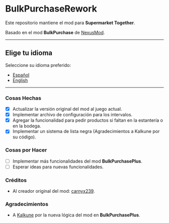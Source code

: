 # BulkPurchaseRework

Este repositorio mantiene el mod para **Supermarket Together**.

Basado en el mod **BulkPurchase** de [NexusMod](https://www.nexusmods.com/supermarkettogether/mods/2).

---

## Elige tu idioma

Seleccione su idioma preferido:

- [Español](README.md)
- [English](README-en.md)

---

### Cosas Hechas
- [x] Actualizar la versión original del mod al juego actual.
- [x] Implementar archivo de configuración para los intervalos.
- [x] Agregar la funcionalidad para pedir productos si faltan en la estantería o en la bodega.
- [x] Implementar un sistema de lista negra (Agradecimientos a Kalkune por su código).

### Cosas por Hacer
- [ ] Implementar más funcionalidades del mod **BulkPurchasePlus**.
- [ ] Esperar ideas para nuevas funcionalidades.

### Créditos
- Al creador original del mod: [carnyx239](https://next.nexusmods.com/profile/carnyx239?gameId=6766).

### Agradecimientos
- A [Kalkune](https://thunderstore.io/c/supermarket-together/p/Kalkune/Bulk_Purchase_Plus/) por la nueva lógica del mod en **BulkPurchasePlus**.
